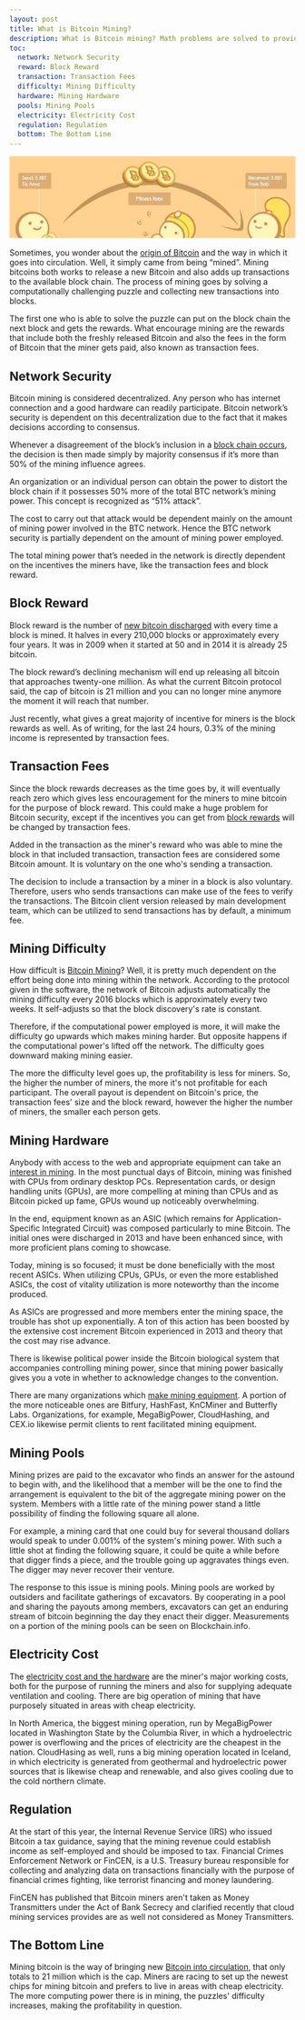 ```yaml
---
layout: post
title: What is Bitcoin Mining?
description: What is Bitcoin mining? Math problems are solved to provide proof of work which helps in verifying and securing the Bitcoin network.
toc:
  network: Network Security
  reward: Block Reward
  transaction: Transaction Fees
  difficulty: Mining Difficulty
  hardware: Mining Hardware
  pools: Mining Pools
  electricity: Electricity Cost
  regulation: Regulation
  bottom: The Bottom Line
---
```


<p><center><img src="/images/bitcoin-mining-1.jpg" alt="bitcoin mining"/></center></p>

<p>Sometimes, you wonder about the <a href="/miner-fees-added-to-bitpay-invoices/">origin of Bitcoin</a> and the way in which it goes into circulation. Well, it simply came from being “mined”. Mining bitcoins both works to release a new Bitcoin and also adds up transactions to the available block chain. The process of mining goes by solving a computationally challenging puzzle and collecting new transactions into blocks. </p>

<p>The first one who is able to solve the puzzle can put on the block chain the next block and gets the rewards. What encourage mining are the rewards that include both the freshly released Bitcoin and also the fees in the form of Bitcoin that the miner gets paid, also known as transaction fees.</p>

<h2 id="network">Network Security</h2>

<p>Bitcoin mining is considered decentralized. Any person who has internet connection and a good hardware can readily participate. Bitcoin network’s security is dependent on this decentralization due to the fact that it makes decisions according to consensus. </p>

<p>Whenever a disagreement of the block’s inclusion in a <a href="/drive-drives-bitcoin-for-quick-rebound/">block chain occurs</a>, the decision is then made simply by majority consensus if it’s more than 50% of the mining influence agrees.</p>

<p>An organization or an individual person can obtain the power to distort the block chain if it possesses 50% more of the total BTC network’s mining power.  This concept is recognized as “51% attack”. </p>

<p>The cost to carry out that attack would be dependent mainly on the amount of mining power involved in the BTC network.  Hence the BTC network security is partially dependent on the amount of mining power employed.</p>

<p>The total mining power that’s needed in the network is directly dependent on the incentives the miners have, like the transaction fees and block reward.</p>

<h2 id="reward">Block Reward</h2>

<p>Block reward is the number of <a href="/genesis-mining-review/">new bitcoin discharged</a> with every time a block is mined. It halves in every 210,000 blocks or approximately every four years.  It was in 2009 when it started at 50 and in 2014 it is already 25 bitcoin. </p>

<p>The block reward’s declining mechanism will end up releasing all bitcoin that approaches twenty-one million. As what the current Bitcoin protocol said, the cap of bitcoin is 21 million and you can no longer mine anymore the moment it will reach that number.</p>

<p>Just recently, what gives a great majority of incentive for miners is the block rewards as well. As of writing, for the last 24 hours, 0.3% of the mining income is represented by transaction fees.</p>

<h2 id="transaction">Transaction Fees</h2>

<p>Since the block rewards decreases as the time goes by, it will eventually reach zero which gives less encouragement for the miners to mine bitcoin for the purpose of block reward. This could make a huge problem for Bitcoin security, except if the incentives you can get from <a href="/hashflare-cloud-mining-review">block rewards</a> will be changed by transaction fees.</p>

<p>Added in the transaction as the miner's reward who was able to mine the block in that included transaction, transaction fees are considered some Bitcoin amount. It is voluntary on the one who's sending a transaction. </p>

<p>The decision to include a transaction by a miner in a block is also voluntary. Therefore, users who sends transactions can make use of the fees to verify the transactions. The Bitcoin client version released by main development team, which can be utilized to send transactions has by default, a minimum fee. </p>

<h2 id="difficulty">Mining Difficulty</h2>

<p>How difficult is <a href="/bitcoin-predictions-from-reserve-bank-of-india/">Bitcoin Mining</a>? Well, it is pretty much dependent on the effort being done into mining within the network. According to the protocol given in the software, the network of Bitcoin adjusts automatically the mining difficulty every 2016 blocks which is approximately every two weeks. It self-adjusts so that the block discovery's rate is constant. </p>

<p>Therefore, if the computational power employed is more, it will make the difficulty go upwards which makes mining harder. But opposite happens if the computational power's lifted off the network. The difficulty goes downward making mining easier. </p>

<p>The more the difficulty level goes up, the profitability is less for miners. So, the higher the number of miners, the more it's not profitable for each participant. The overall payout is dependent on Bitcoin's price, the transaction fees' size and the block reward, however the higher the number of miners, the smaller each person gets.</p>
 
<h2 id="hardware">Mining Hardware </h2>

<p>Anybody with access to the web and appropriate equipment can take an <a href="/why-bitcoin-bill-of-north-dakota-is-failure/">interest in mining</a>. In the most punctual days of Bitcoin, mining was finished with CPUs from ordinary desktop PCs. Representation cards, or design handling units (GPUs), are more compelling at mining than CPUs and as Bitcoin picked up fame, GPUs wound up noticeably overwhelming. </p>

<p>In the end, equipment known as an ASIC (which remains for Application-Specific Integrated Circuit) was composed particularly to mine Bitcoin. The initial ones were discharged in 2013 and have been enhanced since, with more proficient plans coming to showcase. </p>

<p>Today, mining is so focused; it must be done beneficially with the most recent ASICs. When utilizing CPUs, GPUs, or even the more established ASICs, the cost of vitality utilization is more noteworthy than the income produced. </p>

<p>As ASICs are progressed and more members enter the mining space, the trouble has shot up exponentially. A ton of this action has been boosted by the extensive cost increment Bitcoin experienced in 2013 and theory that the cost may rise advance. </p>

<p>There is likewise political power inside the Bitcoin biological system that accompanies controlling mining power, since that mining power basically gives you a vote in whether to acknowledge changes to the convention. </p>

<p>There are many organizations which <a href="/beijing-threatens-shut-down-bitcoin-exchanges/">make mining equipment</a>. A portion of the more noticeable ones are Bitfury, HashFast, KnCMiner and Butterfly Labs. Organizations, for example, MegaBigPower, CloudHashing, and CEX.io likewise permit clients to rent facilitated mining equipment. </p>

<h2 id="pools">Mining Pools </h2>

<p>Mining prizes are paid to the excavator who finds an answer for the astound to begin with, and the likelihood that a member will be the one to find the arrangement is equivalent to the bit of the aggregate mining power on the system. Members with a little rate of the mining power stand a little possibility of finding the following square all alone. </p>

<p>For example, a mining card that one could buy for several thousand dollars would speak to under 0.001% of the system's mining power. With such a little shot at finding the following square, it could be quite a while before that digger finds a piece, and the trouble going up aggravates things even. The digger may never recover their venture. </p>

<p>The response to this issue is mining pools. Mining pools are worked by outsiders and facilitate gatherings of excavators. By cooperating in a pool and sharing the payouts among members, excavators can get an enduring stream of bitcoin beginning the day they enact their digger. Measurements on a portion of the mining pools can be seen on Blockchain.info.</p>

<h2 id="electricity">Electricity Cost</h2>

<p>The <a href="/bitcoin-gambling-investments-512/">electricity cost and the hardware</a> are the miner's major working costs, both for the purpose of running the miners and also for supplying adequate ventilation and cooling. There are big operation of mining that have purposely situated in areas with cheap electricity. </p>

<p>In North America, the biggest mining operation, run by MegaBigPower located in Washington State by the Columbia River, in which a hydroelectric power is overflowing and the prices of electricity are the cheapest in the nation. CloudHasing as well,  runs a big mining operation located in Iceland, in which electricity is generated from geothermal and hydroelectric power sources that is likewise cheap and renewable, and also gives cooling due to the cold northern climate.</p>

<h2 id="regulation">Regulation</h2>

<p>At the start of this year, the Internal Revenue Service (IRS) who issued Bitcoin a tax guidance, saying that the mining revenue could establish income as self-employed and should be imposed to tax. Financial Crimes Enforcement Network or FinCEN, is a U.S. Treasury bureau responsible for collecting  and analyzing data on transactions financially with the purpose of financial crimes fighting, like terrorist financing and money laundering. </p>

<p>FinCEN has published that Bitcoin miners aren't taken as Money Transmitters under the Act of Bank Secrecy and clarified recently that cloud mining services provides are as well not considered as Money Transmitters. </p>

<h2 id="bottom">The Bottom Line</h2>

<p>Mining bitcoin is the way of bringing new <a href="/irb-warns-against-bitcoin-breaks-usd-1000/">Bitcoin into circulation</a>, that only totals to 21 million which is the cap. Miners are racing to set up the newest chips for mining bitcoin and prefers to live in areas with cheap electricity. The more computing power there is in mining, the puzzles' difficulty increases, making the profitability in question.</p>
